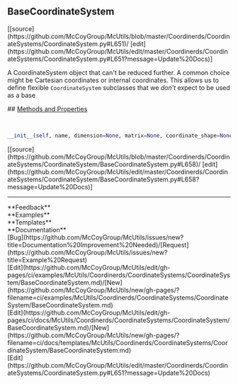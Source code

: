 ## <a id="McUtils.Coordinerds.CoordinateSystems.CoordinateSystem.BaseCoordinateSystem">BaseCoordinateSystem</a> 

<div class="docs-source-link" markdown="1">
[[source](https://github.com/McCoyGroup/McUtils/blob/master/Coordinerds/CoordinateSystems/CoordinateSystem.py#L651)/
[edit](https://github.com/McCoyGroup/McUtils/edit/master/Coordinerds/CoordinateSystems/CoordinateSystem.py#L651?message=Update%20Docs)]
</div>

A CoordinateSystem object that can't be reduced further.
A common choice might be Cartesian coordinates or internal coordinates.
This allows us to define flexible `CoordinateSystem` subclasses that we _don't_ expect to be used as a base







<div class="collapsible-section">
 <div class="collapsible-section collapsible-section-header" markdown="1">
## <a class="collapse-link" data-toggle="collapse" href="#methods" markdown="1"> Methods and Properties</a> <a class="float-right" data-toggle="collapse" href="#methods"><i class="fa fa-chevron-down"></i></a>
 </div>
 <div class="collapsible-section collapsible-section-body collapse show" id="methods" markdown="1">
 
<a id="McUtils.Coordinerds.CoordinateSystems.CoordinateSystem.BaseCoordinateSystem.__init__" class="docs-object-method">&nbsp;</a> 
```python
__init__(self, name, dimension=None, matrix=None, coordinate_shape=None, converter_options=None): 
```
<div class="docs-source-link" markdown="1">
[[source](https://github.com/McCoyGroup/McUtils/blob/master/Coordinerds/CoordinateSystems/CoordinateSystem/BaseCoordinateSystem.py#L658)/
[edit](https://github.com/McCoyGroup/McUtils/edit/master/Coordinerds/CoordinateSystems/CoordinateSystem/BaseCoordinateSystem.py#L658?message=Update%20Docs)]
</div>
 </div>
</div>












---


<div markdown="1" class="text-secondary">
<div class="container">
  <div class="row">
   <div class="col" markdown="1">
**Feedback**   
</div>
   <div class="col" markdown="1">
**Examples**   
</div>
   <div class="col" markdown="1">
**Templates**   
</div>
   <div class="col" markdown="1">
**Documentation**   
</div>
   <div class="col" markdown="1">
   
</div>
   <div class="col" markdown="1">
   
</div>
   <div class="col" markdown="1">
   
</div>
</div>
  <div class="row">
   <div class="col" markdown="1">
[Bug](https://github.com/McCoyGroup/McUtils/issues/new?title=Documentation%20Improvement%20Needed)/[Request](https://github.com/McCoyGroup/McUtils/issues/new?title=Example%20Request)   
</div>
   <div class="col" markdown="1">
[Edit](https://github.com/McCoyGroup/McUtils/edit/gh-pages/ci/examples/McUtils/Coordinerds/CoordinateSystems/CoordinateSystem/BaseCoordinateSystem.md)/[New](https://github.com/McCoyGroup/McUtils/new/gh-pages/?filename=ci/examples/McUtils/Coordinerds/CoordinateSystems/CoordinateSystem/BaseCoordinateSystem.md)   
</div>
   <div class="col" markdown="1">
[Edit](https://github.com/McCoyGroup/McUtils/edit/gh-pages/ci/docs/McUtils/Coordinerds/CoordinateSystems/CoordinateSystem/BaseCoordinateSystem.md)/[New](https://github.com/McCoyGroup/McUtils/new/gh-pages/?filename=ci/docs/templates/McUtils/Coordinerds/CoordinateSystems/CoordinateSystem/BaseCoordinateSystem.md)   
</div>
   <div class="col" markdown="1">
[Edit](https://github.com/McCoyGroup/McUtils/edit/master/Coordinerds/CoordinateSystems/CoordinateSystem.py#L651?message=Update%20Docs)   
</div>
   <div class="col" markdown="1">
   
</div>
   <div class="col" markdown="1">
   
</div>
   <div class="col" markdown="1">
   
</div>
</div>
</div>
</div>